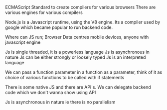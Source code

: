 ECMAScript Standard to create compilers for various browsers 
There are various engines for various compilers

Node.js is a Javascript runtime, using the V8 engine. Its a compiler used by google which became popular to run backend code.

Where can JS run;
Browser Data centres mobile devices, anyone with javascript engine

Js is single threaded, it is a powerless language
Js is asynchronous in nature
Js can be either strongly or loosely typed 
Js is an interpreted language

We can pass a function parameter in a function as a parameter, think of it as choice of various functions to be called with if statements

There is some native JS and there are API's. We can delegate backend code which we don't wanna show using API

Js is asynchronous in nature ie there is no parallelism 
